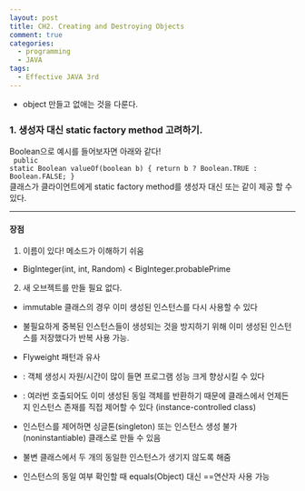 ```yaml
---
layout: post
title: CH2. Creating and Destroying Objects
comment: true
categories:
  - programming
  - JAVA
tags:
  - Effective JAVA 3rd
---
```


- object 만들고 없애는 것을 다룬다.

### 1. 생성자 대신 static factory method 고려하기.

Boolean으로 예시를 들어보자면 아래와 같다!
<br />
<code>
public static Boolean valueOf(boolean b) {
	return b ? Boolean.TRUE : Boolean.FALSE;
}
</code>
<br />
클래스가 클라이언트에게 static factory method를 생성자 대신 또는 같이 제공 할 수 있다. 

<hr/>

#### 장점

1. 이름이 있다!  메소드가 이해하기 쉬움
  * BigInteger(int, int, Random)    < BigInteger.probablePrime

2. 새 오브젝트를 만들 필요 없다.
  * immutable 클래스의 경우 이미 생성된 인스턴스를 다시 사용할 수 있다
  * 불필요하게 중복된 인스턴스들이 생성되는 것을 방지하기 위해 이미 생성된 인스턴스를 저장했다가 반복 사용 가능.

  * Flyweight 패턴과 유사
  * : 객체 생성시 자원/시간이 많이 들면 프로그램 성능 크게 향상시킬 수 있다

  * : 여러번 호출되어도 이미 생성된 동일 객체를 반환하기 때문에 클래스에서 언제든지 인스턴스 존재를 직접 제어할 수 있다 (instance-controlled class)
  * 인스턴스를 제어하면 싱글톤(singleton) 또는 인스턴스 생성 불가(noninstantiable) 클래스로 만들 수 있음
  * 불변 클래스에서 두 개의 동일한 인스턴스가 생기지 않도록 해줌
  * 인스턴스의 동일 여부 확인할 때 equals(Object) 대신 ==연산자 사용 가능 
